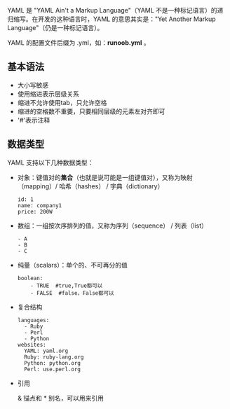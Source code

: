 YAML 是 "YAML Ain't a Markup Language"（YAML 不是一种标记语言）的递归缩写。在开发的这种语言时，YAML 的意思其实是："Yet Another Markup Language"（仍是一种标记语言）。

YAML 的配置文件后缀为 .yml，如：**runoob.yml** 。

## 基本语法

- 大小写敏感
- 使用缩进表示层级关系
- 缩进不允许使用tab，只允许空格
- 缩进的空格数不重要，只要相同层级的元素左对齐即可
- '#'表示注释



## 数据类型

YAML 支持以下几种数据类型：

- 对象：键值对的**集合**（也就是说可能是一组键值对），又称为映射（mapping）/ 哈希（hashes） / 字典（dictionary）

  ```
  id: 1
  name: company1
  price: 200W
  ```

- 数组：一组按次序排列的值，又称为序列（sequence） / 列表（list）

  ```
  - A
  - B
  - C
  ```

- 纯量（scalars）：单个的、不可再分的值

  ```
  boolean: 
      - TRUE  #true,True都可以
      - FALSE  #false，False都可以
  ```

* 复合结构

  ```
  languages:
    - Ruby
    - Perl
    - Python
  websites:
    YAML: yaml.org 
    Ruby: ruby-lang.org 
    Python: python.org 
    Perl: use.perl.org
  ```

* 引用

  & 锚点和 * 别名，可以用来引用



